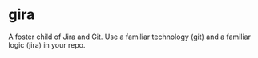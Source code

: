 # gira

A foster child of Jira and Git.
Use a familiar technology (git) and a familiar logic (jira) in your repo.

